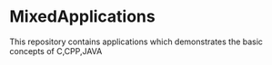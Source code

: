# MixedApplications
This repository contains applications which demonstrates the basic concepts of C,CPP,JAVA 
